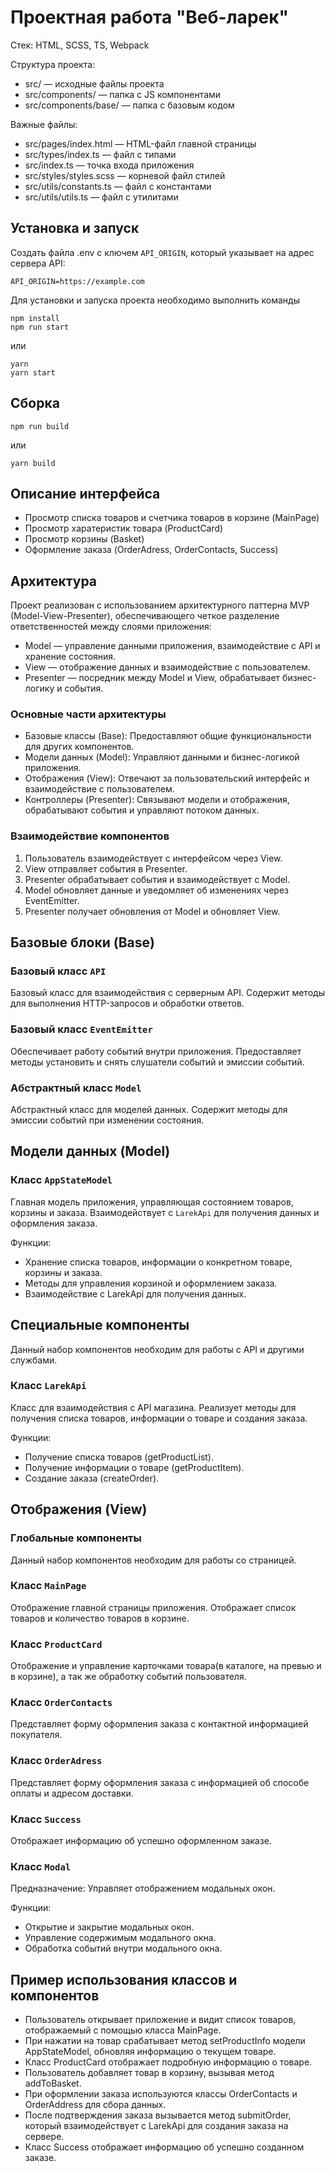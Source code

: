 # Проектная работа "Веб-ларек"

Стек: HTML, SCSS, TS, Webpack

Структура проекта:

- src/ — исходные файлы проекта
- src/components/ — папка с JS компонентами
- src/components/base/ — папка с базовым кодом

Важные файлы:

- src/pages/index.html — HTML-файл главной страницы
- src/types/index.ts — файл с типами
- src/index.ts — точка входа приложения
- src/styles/styles.scss — корневой файл стилей
- src/utils/constants.ts — файл с константами
- src/utils/utils.ts — файл с утилитами

## Установка и запуск

Создать файла .env с ключем `API_ORIGIN`, который указывает на адрес сервера API:

```
API_ORIGIN=https://example.com
```

Для установки и запуска проекта необходимо выполнить команды

```
npm install
npm run start
```

или

```
yarn
yarn start
```

## Сборка

```
npm run build
```

или

```
yarn build
```

## Описание интерфейса

- Просмотр списка товаров и счетчика товаров в корзине (MainPage)
- Просмотр харатеристик товара (ProductCard)
- Просмотр корзины (Basket)
- Оформление заказа (OrderAdress, OrderContacts, Success)

## Архитектура

Проект реализован с использованием архитектурного паттерна MVP (Model-View-Presenter), обеспечивающего четкое разделение ответственностей между слоями приложения:

- Model — управление данными приложения, взаимодействие с API и хранение состояния.
- View — отображение данных и взаимодействие с пользователем.
- Presenter — посредник между Model и View, обрабатывает бизнес-логику и события.

### Основные части архитектуры

- Базовые классы (Base): Предоставляют общие функциональности для других компонентов.
- Модели данных (Model): Управляют данными и бизнес-логикой приложения.
- Отображения (View): Отвечают за пользовательский интерфейс и взаимодействие с пользователем.
- Контроллеры (Presenter): Связывают модели и отображения, обрабатывают события и управляют потоком данных.

### Взаимодействие компонентов

1. Пользователь взаимодействует с интерфейсом через View.
2. View отправляет события в Presenter.
3. Presenter обрабатывает события и взаимодействует с Model.
4. Model обновляет данные и уведомляет об изменениях через EventEmitter.
5. Presenter получает обновления от Model и обновляет View.

## Базовые блоки (Base)

### Базовый класс `API`

Базовый класс для взаимодействия с серверным API. Содержит методы для выполнения HTTP-запросов и обработки ответов.

### Базовый класс `EventEmitter`

Обеспечивает работу событий внутри приложения. Предоставляет методы установить и снять слушатели событий и эмиссии событий.

### Абстрактный класс `Model`

Абстрактный класс для моделей данных. Содержит методы для эмиссии событий при изменении состояния.

## Модели данных (Model)

### Класс `AppStateModel`

Главная модель приложения, управляющая состоянием товаров, корзины и заказа. Взаимодействует с `LarekApi` для получения данных и оформления заказа.

Функции:

- Хранение списка товаров, информации о конкретном товаре, корзины и заказа.
- Методы для управления корзиной и оформлением заказа.
- Взаимодействие с LarekApi для получения данных.

## Специальные компоненты

Данный набор компонентов необходим для работы с API и другими службами.

### Класс `LarekApi`

Класс для взаимодействия с API магазина. Реализует методы для получения списка товаров, информации о товаре и создания заказа.

Функции:

- Получение списка товаров (getProductList).
- Получение информации о товаре (getProductItem).
- Создание заказа (createOrder).

## Отображения (View)

### Глобальные компоненты

Данный набор компонентов необходим для работы со страницей.

### Класс `MainPage`

Отображение главной страницы приложения. Отображает список товаров и количество товаров в корзине.

### Класс `ProductCard`

Отображение и управление карточками товара(в каталоге, на превью и в корзине), а так же обработку событий пользователя.

### Класс `OrderContacts`

Представляет форму оформления заказа с контактной информацией покупателя.

### Класс `OrderAdress`

Представляет форму оформления заказа с информацией об способе оплаты и адресом доставки.

### Класс `Success`

Отображает информацию об успешно оформленном заказе.

### Класс `Modal`

Предназначение: Управляет отображением модальных окон.

Функции:

- Открытие и закрытие модальных окон.
- Управление содержимым модального окна.
- Обработка событий внутри модального окна.

## Пример использования классов и компонентов

- Пользователь открывает приложение и видит список товаров, отображаемый с помощью класса MainPage.
- При нажатии на товар срабатывает метод setProductInfo модели AppStateModel, обновляя информацию о текущем товаре.
- Класс ProductCard отображает подробную информацию о товаре.
- Пользователь добавляет товар в корзину, вызывая метод addToBasket.
- При оформлении заказа используются классы OrderContacts и OrderAddress для сбора данных.
- После подтверждения заказа вызывается метод submitOrder, который взаимодействует с LarekApi для создания заказа на сервере.
- Класс Success отображает информацию об успешно созданном заказе.
